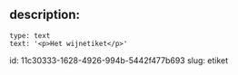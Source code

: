 description:
  -
    type: text
    text: '<p>Het wijnetiket</p>'
id: 11c30333-1628-4926-994b-5442f477b693
slug: etiket
